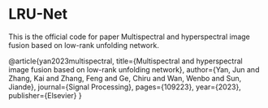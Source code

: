 # LRU-Net
This is the official code for paper Multispectral and hyperspectral image fusion based on low-rank unfolding network.

@article{yan2023multispectral,
  title={Multispectral and hyperspectral image fusion based on low-rank unfolding network},
  author={Yan, Jun and Zhang, Kai and Zhang, Feng and Ge, Chiru and Wan, Wenbo and Sun, Jiande},
  journal={Signal Processing},
  pages={109223},
  year={2023},
  publisher={Elsevier}
}
